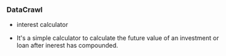 ### DataCrawl
* interest calculator 

- It's a simple calculator to calculate the future value of an investment or loan after inerest has compounded.
